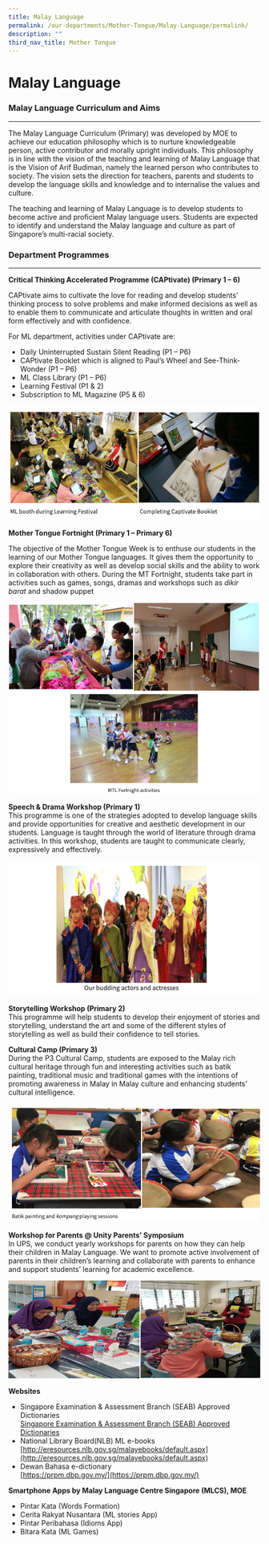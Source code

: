 ```yaml
---
title: Malay Language
permalink: /our-departments/Mother-Tongue/Malay-Language/permalink/
description: ""
third_nav_title: Mother Tongue
---
```

Malay Language
==============

### **Malay Language Curriculum and Aims**
--------------------------------------

The Malay Language Curriculum (Primary) was developed by MOE to achieve our education philosophy which is to nurture knowledgeable person, active contributor and morally upright individuals. This philosophy is in line with the vision of the teaching and learning of Malay Language that is the Vision of Arif Budiman, namely the learned person who contributes to society. The vision sets the direction for teachers, parents and students to develop the language skills and knowledge and to internalise the values and culture.

The teaching and learning of Malay Language is to develop students to become active and proficient Malay language users. Students are expected to identify and understand the Malay language and culture as part of Singapore’s multi-racial society.

### **Department Programmes**
-------------------------

**Critical Thinking Accelerated Programme (CAPtivate) (Primary 1 – 6)**

CAPtivate aims to cultivate the love for reading and develop students’ thinking process to solve problems and make informed decisions as well as to enable them to communicate and articulate thoughts in written and oral form effectively and with confidence.

For ML department, activities under CAPtivate are:

*   Daily Uninterrupted Sustain Silent Reading (P1 – P6)
*   CAPtivate Booklet which is aligned to Paul’s Wheel and See-Think-Wonder (P1 – P6)
*   ML Class Library (P1 – P6)
*   Learning Festival (P1 & 2)
*   Subscription to ML Magazine (P5 & 6)

![](/images/MalayLanguage.png)

**Mother Tongue Fortnight (Primary 1 – Primary 6)**

The objective of the Mother Tongue Week is to enthuse our students in the learning of our Mother Tongue languages. It gives them the opportunity to explore their creativity as well as develop social skills and the ability to work in collaboration with others. During the MT Fortnight, students take part in activities such as games, songs, dramas and workshops such as _dikir barat_ and shadow puppet

![](/images/MalayLanguage2.png)

**Speech & Drama Workshop (Primary 1)**  
This programme is one of the strategies adopted to develop language skills and provide opportunities for creative and aesthetic development in our students. Language is taught through the world of literature through drama activities. In this workshop, students are taught to communicate clearly, expressively and effectively.

![](/images/MalayLanguage3.png)

**Storytelling Workshop (Primary 2)**  
This programme will help students to develop their enjoyment of stories and storytelling, understand the art and some of the different styles of storytelling as well as build their confidence to tell stories.

  
**Cultural Camp (Primary 3)**  
During the P3 Cultural Camp, students are exposed to the Malay rich cultural heritage through fun and interesting activities such as batik painting, traditional music and traditional games with the intentions of promoting awareness in Malay in Malay culture and enhancing students’ cultural intelligence.

![](/images/MalayLanguage4.png)

**Workshop for Parents @ Unity Parents’ Symposium**  
In UPS, we conduct yearly workshops for parents on how they can help their children in Malay Language. We want to promote active involvement of parents in their children’s learning and collaborate with parents to enhance and support students’ learning for academic excellence.

![](/images/MalayLanguage6.png)

**Websites**

*   Singapore Examination & Assessment Branch (SEAB) Approved Dictionaries  
    [Singapore Examination & Assessment Branch (SEAB) Approved Dictionaries](/files/MalayLanguage.pdf)
*   National Library Board(NLB) ML e-books  
    [http://eresources.nlb.gov.sg/malayebooks/default.aspx](http://eresources.nlb.gov.sg/malayebooks/default.aspx)
*   Dewan Bahasa e-dictionary  
    [https://prpm.dbp.gov.my/](https://prpm.dbp.gov.my/)

**Smartphone Apps by Malay Language Centre Singapore (MLCS), MOE**

*   Pintar Kata (Words Formation)
*   Cerita Rakyat Nusantara (ML stories App)
*   Pintar Peribahasa (Idioms App)
*   Bitara Kata (ML Games)